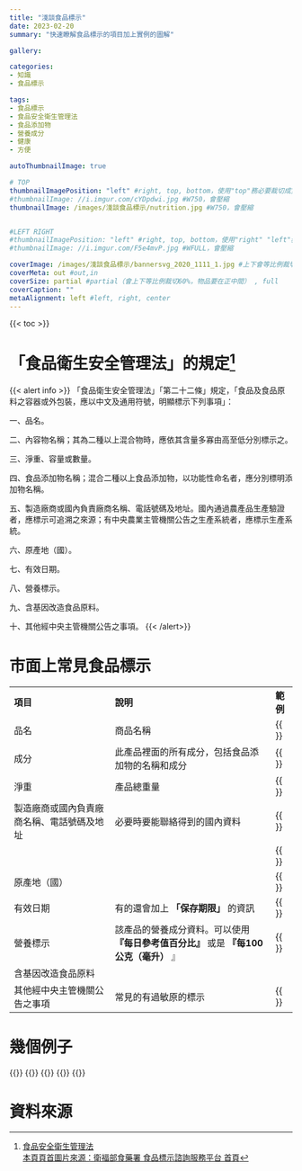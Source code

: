 ```yaml
---
title: "淺談食品標示"
date: 2023-02-20
summary: "快速瞭解食品標示的項目加上實例的圖解"

gallery: 

categories:
- 知識
- 食品標示

tags:
- 食品標示
- 食品安全衛生管理法
- 食品添加物
- 營養成分
- 健康
- 方便

autoThumbnailImage: true

# TOP
thumbnailImagePosition: "left" #right, top, bottom，使用"top"務必要裁切成寬度750，這樣才會正確顯示，其他用原尺寸即可
#thumbnailImage: //i.imgur.com/cYDpdwi.jpg #W750，會壓縮
thumbnailImage: /images/淺談食品標示/nutrition.jpg #W750，會壓縮


#LEFT RIGHT
#thumbnailImagePosition: "left" #right, top, bottom，使用"right" "left"務必要裁切成接近正方形，這樣才會正確顯示
#thumbnailImage: //i.imgur.com/F5e4mvP.jpg #WFULL，會壓縮

coverImage: /images/淺談食品標示/bannersvg_2020_1111_1.jpg #上下會等比例裁切，左右不變，WFULL
coverMeta: out #out,in
coverSize: partial #partial（會上下等比例裁切60%，物品要在正中間） , full
coverCaption: ""
metaAlignment: left #left, right, center
---
```

<!--more-->

{{< toc >}}

# 「食品衛生安全管理法」的規定[^01]

{{< alert info >}}
「食品衛生安全管理法」「第二十二條」規定，「食品及食品原料之容器或外包裝，應以中文及通用符號，明顯標示下列事項」：

一、品名。

二、內容物名稱；其為二種以上混合物時，應依其含量多寡由高至低分別標示之。

三、淨重、容量或數量。

四、食品添加物名稱；混合二種以上食品添加物，以功能性命名者，應分別標明添加物名稱。

五、製造廠商或國內負責廠商名稱、電話號碼及地址。國內通過農產品生產驗證者，應標示可追溯之來源；有中央農業主管機關公告之生產系統者，應標示生產系統。

六、原產地（國）。

七、有效日期。

八、營養標示。

九、含基因改造食品原料。

十、其他經中央主管機關公告之事項。
{{< /alert>}}

# 市面上常見食品標示
||||
|:--|:--|:--|
|**項目**|**說明**|**範例**|
|品名|商品名稱|{{<image classes="nocaption fancybox fig-66" thumbnail-width="90%" thumbnail-height="90%" src="/images/淺談食品標示/01品名.jpg" title="" >}}|
|成分|此產品裡面的所有成分，包括食品添加物的名稱和成分|{{<image classes="nocaption fancybox fig-100" thumbnail-width="90%" thumbnail-height="90%" src="/images/淺談食品標示/02成分.jpg" title="" >}}|
|淨重|產品總重量|{{<image classes="nocaption fancybox fig-50" thumbnail-width="90%" thumbnail-height="90%" src="/images/淺談食品標示/03淨重.jpg" title="" >}}|
|製造廠商或國內負責廠商名稱、電話號碼及地址|必要時要能聯絡得到的國內資料|{{<image classes="nocaption fancybox fig-66" thumbnail-width="90%" thumbnail-height="90%" src="/images/淺談食品標示/08負責廠商.jpg" title="" >}}|
|||{{<image classes="nocaption fancybox fig-66" thumbnail-width="90%" thumbnail-height="90%" src="/images/淺談食品標示/08進口商.jpg" title="" >}}|
|原產地（國）||{{<image classes="nocaption fancybox fig-50" thumbnail-width="90%" thumbnail-height="90%" src="/images/淺談食品標示/05原產地.jpg" title="" >}}|
|有效日期|有的還會加上 **「保存期限」** 的資訊|{{<image classes="nocaption fancybox fig-66" thumbnail-width="90%" thumbnail-height="90%" src="/images/淺談食品標示/04有效日期.jpg" title="" >}}|
|營養標示|該產品的營養成分資料。可以使用 **『每日參考值百分比』** 或是 **『每100公克（毫升）** 』|{{<image classes="nocaption fancybox fig-66" thumbnail-width="90%" thumbnail-height="90%" src="/images/淺談食品標示/07營養標示.jpg" title="" >}}|
|含基因改造食品原料|||
|其他經中央主管機關公告之事項|常見的有過敏原的標示|{{<image classes="nocaption fancybox fig-100" thumbnail-width="90%" thumbnail-height="90%" src="/images/淺談食品標示/06過敏原.jpg" title="" >}}|

# 幾個例子
{{<image classes="clear">}}
{{<image classes="nocaption fancybox fig-33" thumbnail-width="92%" thumbnail-height="92%" src="/images/淺談食品標示/20230221CostcoCemoi82巧克力.jpg" title="" >}}
{{<image classes="nocaption fancybox fig-33" thumbnail-width="98%" thumbnail-height="98%" src="/images/淺談食品標示/20230221統一蜜棗乾.jpg" title="" >}}
{{<image classes="nocaption fancybox fig-33" thumbnail-width="98%" thumbnail-height="98%" src="/images/淺談食品標示/20230221自然食記生機密棗乾.jpg" title="" >}}
{{<image classes="clear">}}

# 資料來源
[^01]: [食品安全衛生管理法][URL1]\
[本頁頁首圖片來源：衛福部食藥署 食品標示諮詢服務平台 首頁][URL2]

[URL1]: http://www.foodlabel.org.tw/FdaFrontEndApp/Law/Edit?SystemId=aec0e175-c02b-4181-a019-a61e9958c6c1&clPublishStatus=1&key=
[URL2]: http://www.foodlabel.org.tw/FdaFrontEndApp/Home/Index
